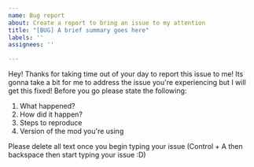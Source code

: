 ```yaml
---
name: Bug report
about: Create a report to bring an issue to my attention
title: "[BUG] A brief summary goes here"
labels: ''
assignees: ''

---
```


Hey! Thanks for taking time out of your day to report this issue to me! Its gonna take a bit for me to address the issue you're experiencing but I will get this fixed! Before you go please state the following:
1. What happened?
2. How did it happen?
3. Steps to reproduce
4. Version of the mod you're using

Please delete all text once you begin typing your issue (Control + A then backspace then start typing your issue :D)
